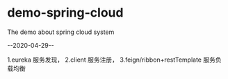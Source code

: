 # demo-spring-cloud
The demo about spring cloud system

--2020-04-29--

1.eureka 服务发现，
2.client 服务注册，
3.feign/ribbon+restTemplate  服务负载均衡



